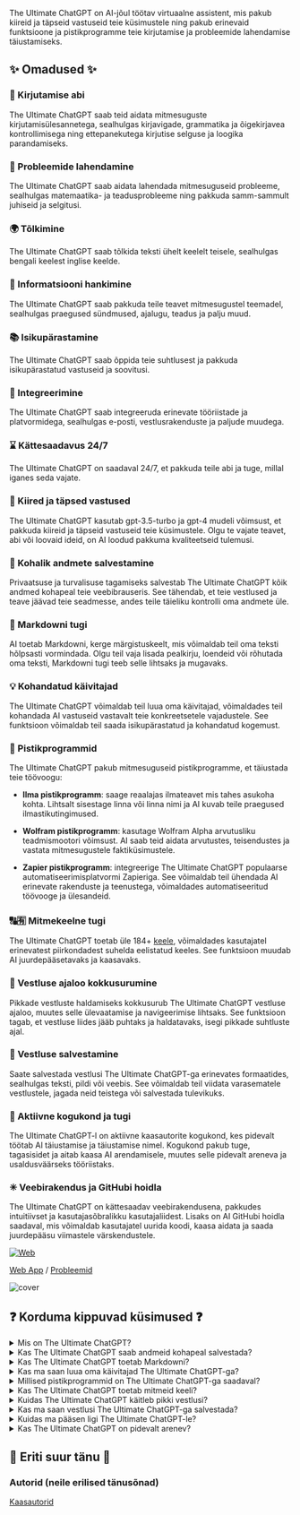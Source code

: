 The Ultimate ChatGPT on AI-jõul töötav virtuaalne assistent, mis pakub kiireid ja täpseid vastuseid teie küsimustele ning pakub erinevaid funktsioone ja pistikprogramme teie kirjutamise ja probleemide lahendamise täiustamiseks.

## ✨ Omadused ✨

### 📝 Kirjutamise abi
The Ultimate ChatGPT saab teid aidata mitmesuguste kirjutamisülesannetega, sealhulgas kirjavigade, grammatika ja õigekirjavea kontrollimisega ning ettepanekutega kirjutise selguse ja loogika parandamiseks.

### 💭 Probleemide lahendamine
The Ultimate ChatGPT saab aidata lahendada mitmesuguseid probleeme, sealhulgas matemaatika- ja teadusprobleeme ning pakkuda samm-sammult juhiseid ja selgitusi.

### 🌍 Tõlkimine
The Ultimate ChatGPT saab tõlkida teksti ühelt keelelt teisele, sealhulgas bengali keelest inglise keelde.

### 📑 Informatsiooni hankimine
The Ultimate ChatGPT saab pakkuda teile teavet mitmesugustel teemadel, sealhulgas praegused sündmused, ajalugu, teadus ja palju muud.

### 📚 Isikupärastamine
The Ultimate ChatGPT saab õppida teie suhtlusest ja pakkuda isikupärastatud vastuseid ja soovitusi.

### 📎 Integreerimine
The Ultimate ChatGPT saab integreeruda erinevate tööriistade ja platvormidega, sealhulgas e-posti, vestlusrakenduste ja paljude muudega.

### ⌛ Kättesaadavus 24/7
The Ultimate ChatGPT on saadaval 24/7, et pakkuda teile abi ja tuge, millal iganes seda vajate.

### 🚀 Kiired ja täpsed vastused
The Ultimate ChatGPT kasutab gpt-3.5-turbo ja gpt-4 mudeli võimsust, et pakkuda kiireid ja täpseid vastuseid teie küsimustele. Olgu te vajate teavet, abi või loovaid ideid, on AI loodud pakkuma kvaliteetseid tulemusi.

### 💾 Kohalik andmete salvestamine
Privaatsuse ja turvalisuse tagamiseks salvestab The Ultimate ChatGPT kõik andmed kohapeal teie veebibrauseris. See tähendab, et teie vestlused ja teave jäävad teie seadmesse, andes teile täieliku kontrolli oma andmete üle.

### 🔢 Markdowni tugi
AI toetab Markdowni, kerge märgistuskeelt, mis võimaldab teil oma teksti hõlpsasti vormindada. Olgu teil vaja lisada pealkirju, loendeid või rõhutada oma teksti, Markdowni tugi teeb selle lihtsaks ja mugavaks.

### 💡 Kohandatud käivitajad
The Ultimate ChatGPT võimaldab teil luua oma käivitajad, võimaldades teil kohandada AI vastuseid vastavalt teie konkreetsetele vajadustele. See funktsioon võimaldab teil saada isikupärastatud ja kohandatud kogemust.

### 🔆 Pistikprogrammid
The Ultimate ChatGPT pakub mitmesuguseid pistikprogramme, et täiustada teie töövoogu:

- **Ilma pistikprogramm**: saage reaalajas ilmateavet mis tahes asukoha kohta. Lihtsalt sisestage linna või linna nimi ja AI kuvab teile praegused ilmastikutingimused.

- **Wolfram pistikprogramm**: kasutage Wolfram Alpha arvutusliku teadmismootori võimsust. AI saab teid aidata arvutustes, teisendustes ja vastata mitmesugustele faktiküsimustele.

- **Zapier pistikprogramm**: integreerige The Ultimate ChatGPT populaarse automatiseerimisplatvormi Zapieriga. See võimaldab teil ühendada AI erinevate rakenduste ja teenustega, võimaldades automatiseeritud töövooge ja ülesandeid.

### 🔠🈶 Mitmekeelne tugi
The Ultimate ChatGPT toetab üle 184+ [keele](./SUPPORTED_LANGUAGES.md), võimaldades kasutajatel erinevatest piirkondadest suhelda eelistatud keeles. See funktsioon muudab AI juurdepääsetavaks ja kaasavaks.

### 💬 Vestluse ajaloo kokkusurumine
Pikkade vestluste haldamiseks kokkusurub The Ultimate ChatGPT vestluse ajaloo, muutes selle ülevaatamise ja navigeerimise lihtsaks. See funktsioon tagab, et vestluse liides jääb puhtaks ja haldatavaks, isegi pikkade suhtluste ajal.

### 📂 Vestluse salvestamine
Saate salvestada vestlusi The Ultimate ChatGPT-ga erinevates formaatides, sealhulgas teksti, pildi või veebis. See võimaldab teil viidata varasematele vestlustele, jagada neid teistega või salvestada tulevikuks.

### 🔑 Aktiivne kogukond ja tugi
The Ultimate ChatGPT-l on aktiivne kaasautorite kogukond, kes pidevalt töötab AI täiustamise ja täiustamise nimel. Kogukond pakub tuge, tagasisidet ja aitab kaasa AI arendamisele, muutes selle pidevalt areneva ja usaldusväärseks tööriistaks.

### ✳ Veebirakendus ja GitHubi hoidla
The Ultimate ChatGPT on kättesaadav veebirakendusena, pakkudes intuitiivset ja kasutajasõbralikku kasutajaliidest. Lisaks on AI GitHubi hoidla saadaval, mis võimaldab kasutajatel uurida koodi, kaasa aidata ja saada juurdepääsu viimastele värskendustele.

[![Web][Web-image]][web-url]

[Web App](https://chatgpt.kiask.xyz/) / [Probleemid](https://github.com/ki-ask/The-Ultimate-ChatGPT/issues)

[web-url]: https://chatgpt.kiask.xyz
   
[download-url]: https://github.com/ki-ask/The-Ultimate-ChatGPT/releases

[Web-image]: https://img.shields.io/badge/Web-PWA-orange?logo=microsoftedge

![cover](./../../docs/images/kaas.png)

</div>

## ❓ Korduma kippuvad küsimused ❓

<details>
<summary>Mis on The Ultimate ChatGPT?</summary>
The Ultimate ChatGPT on AI-jõul töötav virtuaalne assistent, mis pakub kiireid ja täpseid vastuseid teie küsimustele ning pakub erinevaid funktsioone ja pistikprogramme teie kirjutamise ja probleemide lahendamise täiustamiseks.
</details>

<details>
<summary>Kas The Ultimate ChatGPT saab andmeid kohapeal salvestada?</summary>
Jah, The Ultimate ChatGPT saab kõik andmed kohapeal salvestada teie veebibrauseris, tagades privaatsuse ja turvalisuse.
</details>

<details>
<summary>Kas The Ultimate ChatGPT toetab Markdowni?</summary>
Jah, The Ultimate ChatGPT toetab Markdowni, võimaldades teil oma teksti vormindada ja luua rikkalikku sisu.
</details>

<details>
<summary>Kas ma saan luua oma käivitajad The Ultimate ChatGPT-ga?</summary>
Jah, saate luua oma käivitajad ja kohandada oma suhtlust The Ultimate ChatGPT-ga.
</details>

<details>
<summary>Millised pistikprogrammid on The Ultimate ChatGPT-ga saadaval?</summary>
The Ultimate ChatGPT pakub pistikprogramme, nagu ilmapistikprogramm, Wolfram ja Zapier, et lihtsustada teie tööd ja pakkuda täiendavat funktsionaalsust.
</details>

<details>
<summary>Kas The Ultimate ChatGPT toetab mitmeid keeli?</summary>
Jah, The Ultimate ChatGPT-l on mitmeid keeli sisaldavad sisseehitatud käivitajad, mis võimaldavad teil suhelda oma eelistatud keeles.
</details>

<details>
<summary>Kuidas The Ultimate ChatGPT käitleb pikki vestlusi?</summary>
The Ultimate ChatGPT kokkusurub vestluse ajaloo, et pikki vestlusi tõhusalt käsitseda ja pakkuda sujuvat kogemust.
</details>

<details>
<summary>Kas ma saan vestlusi The Ultimate ChatGPT-ga salvestada?</summary>
Jah, saate vestlusi salvestada teksti, pildi või veebi abil, kasutades KiAsk Share funktsiooni.
</details>

<details>
<summary>Kuidas ma pääsen ligi The Ultimate ChatGPT-le?</summary>
The Ultimate ChatGPT on saadaval veebirakendusena ning saate samuti pääseda juurde GitHubi hoidlale, et saada tuge ja täiendavaid funktsioone.
</details>

<details>
<summary>Kas The Ultimate ChatGPT on pidevalt arenev?</summary>
Jah, The Ultimate ChatGPT areneb pidevalt täienduste ja täiustustega ning tal on aktiivne kaasautorite kogukond.
</details>

## 🎉 Eriti suur tänu 🎉

### Autorid (neile erilised tänusõnad)

[Kaasautorid](https://github.com/Yidadaa/ChatGPT-Next-Web/graphs/contributors)

